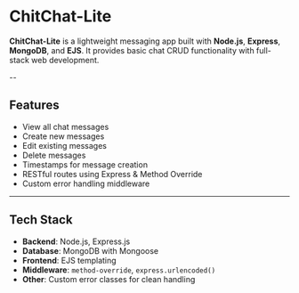 # ChitChat-Lite

**ChitChat-Lite** is a lightweight messaging app built with **Node.js**, **Express**, **MongoDB**, and **EJS**. 
It provides basic chat CRUD functionality with full-stack web development.

--

## Features

- View all chat messages
- Create new messages
- Edit existing messages
- Delete messages
- Timestamps for message creation
- RESTful routes using Express & Method Override
- Custom error handling middleware

---

## Tech Stack

- **Backend**: Node.js, Express.js
- **Database**: MongoDB with Mongoose
- **Frontend**: EJS templating
- **Middleware**: `method-override`, `express.urlencoded()`
- **Other**: Custom error classes for clean handling

